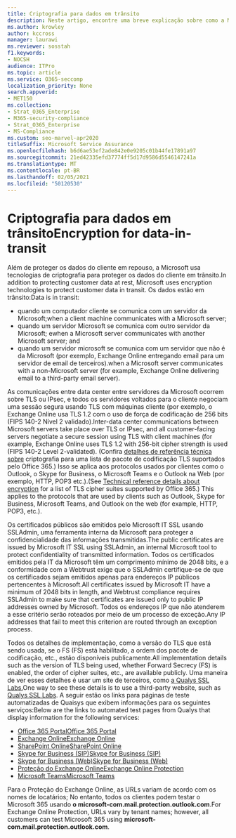 ```yaml
---
title: Criptografia para dados em trânsito
description: Neste artigo, encontre uma breve explicação sobre como a Microsoft criptografa dados de clientes do Microsoft 365 em trânsito.
ms.author: krowley
author: kccross
manager: laurawi
ms.reviewer: sosstah
f1.keywords:
- NOCSH
audience: ITPro
ms.topic: article
ms.service: O365-seccomp
localization_priority: None
search.appverid:
- MET150
ms.collection:
- Strat_O365_Enterprise
- M365-security-compliance
- Strat_O365_Enterprise
- MS-Compliance
ms.custom: seo-marvel-apr2020
titleSuffix: Microsoft Service Assurance
ms.openlocfilehash: b6d6ae53ef2ade842e0e9205c01b44fe17891a97
ms.sourcegitcommit: 21ed42335efd37774ff5d17d9586d5546147241a
ms.translationtype: MT
ms.contentlocale: pt-BR
ms.lasthandoff: 02/05/2021
ms.locfileid: "50120530"
---
```

# <a name="encryption-for-data-in-transit"></a><span data-ttu-id="5d431-103">Criptografia para dados em trânsito</span><span class="sxs-lookup"><span data-stu-id="5d431-103">Encryption for data-in-transit</span></span>

<span data-ttu-id="5d431-104">Além de proteger os dados do cliente em repouso, a Microsoft usa tecnologias de criptografia para proteger os dados do cliente em trânsito.</span><span class="sxs-lookup"><span data-stu-id="5d431-104">In addition to protecting customer data at rest, Microsoft uses encryption technologies to protect customer data in transit.</span></span> <span data-ttu-id="5d431-105">Os dados estão em trânsito:</span><span class="sxs-lookup"><span data-stu-id="5d431-105">Data is in transit:</span></span>

- <span data-ttu-id="5d431-106">quando um computador cliente se comunica com um servidor da Microsoft;</span><span class="sxs-lookup"><span data-stu-id="5d431-106">when a client machine communicates with a Microsoft server;</span></span>
- <span data-ttu-id="5d431-107">quando um servidor Microsoft se comunica com outro servidor da Microsoft; e</span><span class="sxs-lookup"><span data-stu-id="5d431-107">when a Microsoft server communicates with another Microsoft server; and</span></span>
- <span data-ttu-id="5d431-108">quando um servidor microsoft se comunica com um servidor que não é da Microsoft (por exemplo, Exchange Online entregando email para um servidor de email de terceiros).</span><span class="sxs-lookup"><span data-stu-id="5d431-108">when a Microsoft server communicates with a non-Microsoft server (for example, Exchange Online delivering email to a third-party email server).</span></span>

<span data-ttu-id="5d431-109">As comunicações entre data center entre servidores da Microsoft ocorrem sobre TLS ou IPsec, e todos os servidores voltados para o cliente negociam uma sessão segura usando TLS com máquinas cliente (por exemplo, o Exchange Online usa TLS 1.2 com o uso de força de codificação de 256 bits (FIPS 140-2 Nível 2 validado).</span><span class="sxs-lookup"><span data-stu-id="5d431-109">Inter-data center communications between Microsoft servers take place over TLS or IPsec, and all customer-facing servers negotiate a secure session using TLS with client machines (for example, Exchange Online uses TLS 1.2 with 256-bit cipher strength is used (FIPS 140-2 Level 2-validated).</span></span> <span data-ttu-id="5d431-110">(Confira [detalhes de referência técnica sobre](/microsoft-365/compliance/technical-reference-details-about-encryption) criptografia para uma lista de pacote de codificação TLS suportados pelo Office 365.) Isso se aplica aos protocolos usados por clientes como o Outlook, o Skype for Business, o Microsoft Teams e o Outlook na Web (por exemplo, HTTP, POP3 etc.).</span><span class="sxs-lookup"><span data-stu-id="5d431-110">(See [Technical reference details about encryption](/microsoft-365/compliance/technical-reference-details-about-encryption) for a list of TLS cipher suites supported by Office 365.) This applies to the protocols that are used by clients such as Outlook, Skype for Business, Microsoft Teams, and Outlook on the web (for example, HTTP, POP3, etc.).</span></span>

<span data-ttu-id="5d431-111">Os certificados públicos são emitidos pelo Microsoft IT SSL usando SSLAdmin, uma ferramenta interna da Microsoft para proteger a confidencialidade das informações transmitidas.</span><span class="sxs-lookup"><span data-stu-id="5d431-111">The public certificates are issued by Microsoft IT SSL using SSLAdmin, an internal Microsoft tool to protect confidentiality of transmitted information.</span></span> <span data-ttu-id="5d431-112">Todos os certificados emitidos pela IT da Microsoft têm um comprimento mínimo de 2048 bits, e a conformidade com a Webtrust exige que o SSLAdmin certifique-se de que os certificados sejam emitidos apenas para endereços IP públicos pertencentes à Microsoft.</span><span class="sxs-lookup"><span data-stu-id="5d431-112">All certificates issued by Microsoft IT have a minimum of 2048 bits in length, and Webtrust compliance requires SSLAdmin to make sure that certificates are issued only to public IP addresses owned by Microsoft.</span></span> <span data-ttu-id="5d431-113">Todos os endereços IP que não atenderem a esse critério serão roteados por meio de um processo de exceção.</span><span class="sxs-lookup"><span data-stu-id="5d431-113">Any IP addresses that fail to meet this criterion are routed through an exception process.</span></span>

<span data-ttu-id="5d431-114">Todos os detalhes de implementação, como a versão do TLS que está sendo usada, se o FS (FS) está habilitado, a ordem dos pacote de codificação, etc., estão disponíveis publicamente.</span><span class="sxs-lookup"><span data-stu-id="5d431-114">All implementation details such as the version of TLS being used, whether Forward Secrecy (FS) is enabled, the order of cipher suites, etc., are available publicly.</span></span> <span data-ttu-id="5d431-115">Uma maneira de ver esses detalhes é usar um site de terceiros, como [a Qualys SSL Labs.](https://www.ssllabs.com)</span><span class="sxs-lookup"><span data-stu-id="5d431-115">One way to see these details is to use a third-party website, such as [Qualys SSL Labs](https://www.ssllabs.com).</span></span> <span data-ttu-id="5d431-116">A seguir estão os links para páginas de teste automatizadas de Quaisys que exibem informações para os seguintes serviços:</span><span class="sxs-lookup"><span data-stu-id="5d431-116">Below are the links to automated test pages from Qualys that display information for the following services:</span></span>

- [<span data-ttu-id="5d431-117">Office 365 Portal</span><span class="sxs-lookup"><span data-stu-id="5d431-117">Office 365 Portal</span></span>](https://www.ssllabs.com/ssltest/analyze.html?d=portal.office.com&hideResults=on)
- [<span data-ttu-id="5d431-118">Exchange Online</span><span class="sxs-lookup"><span data-stu-id="5d431-118">Exchange Online</span></span>](https://www.ssllabs.com/ssltest/analyze.html?d=outlook.office365.com&hideResults=on)
- [<span data-ttu-id="5d431-119">SharePoint Online</span><span class="sxs-lookup"><span data-stu-id="5d431-119">SharePoint Online</span></span>](https://www.ssllabs.com/ssltest/analyze.html?d=microsoft-my.sharepoint.com&hideResults=on)
- [<span data-ttu-id="5d431-120">Skype for Business (SIP)</span><span class="sxs-lookup"><span data-stu-id="5d431-120">Skype for Business (SIP)</span></span>](https://www.ssllabs.com/ssltest/analyze.html?d=sipdir.online.lync.com)
- [<span data-ttu-id="5d431-121">Skype for Business (Web)</span><span class="sxs-lookup"><span data-stu-id="5d431-121">Skype for Business (Web)</span></span>](https://www.ssllabs.com/ssltest/analyze.html?d=webdir.online.lync.com&hideResults=on)
- [<span data-ttu-id="5d431-122">Proteção do Exchange Online</span><span class="sxs-lookup"><span data-stu-id="5d431-122">Exchange Online Protection</span></span>](https://ssl-tools.net/mailservers/microsoft-com.mail.protection.outlook.com)
- [<span data-ttu-id="5d431-123">Microsoft Teams</span><span class="sxs-lookup"><span data-stu-id="5d431-123">Microsoft Teams</span></span>](https://www.ssllabs.com/ssltest/analyze.html?d=teams.microsoft.com&latest)

<span data-ttu-id="5d431-124">Para o Proteção do Exchange Online, as URLs variam de acordo com os nomes de locatários; No entanto, todos os clientes podem testar o Microsoft 365 usando **o microsoft-com.mail.protection.outlook.com**.</span><span class="sxs-lookup"><span data-stu-id="5d431-124">For Exchange Online Protection, URLs vary by tenant names; however, all customers can test Microsoft 365 using **microsoft-com.mail.protection.outlook.com**.</span></span>
